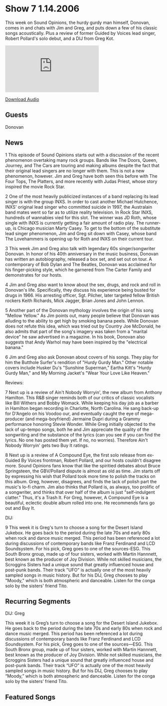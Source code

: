 # Show 7 1.14.2006
This week on Sound Opinions, the hurdy gurdy man himself, Donovan, comes in and chats with Jim and Greg, and puts down a few of his classic songs acoustically. Plus a review of former Guided by Voices lead singer, Robert Pollard's solo debut, and a DIJ from Greg Kot.

![main image](http://www.soundopinions.org/main%20image/x.php)

[Download Audio](http://audio.soundopinions.org/streams/2006/01/show7.m3u)

## Guests
Donovan

## News
1 This episode of Sound Opinions starts out with a discussion of the recent phenomenon overtaking many rock groups. Bands like The Doors, Queen, Journey, and The Cars are touring and making albums despite the fact that their original lead singers are no longer with them. This is not a new phenomenon, however. Jim and Greg have both seen this before with The Four Tops, The Platters, and more recently with Judas Priest, whose story inspired the movie Rock Star. 

2 One of the most heavily publicized instances of a band replacing its lead singer is with the group INXS. In order to cast another Michael Hutchence, INXS' original lead singer who committed suicide in 1997, the Australain band mates went so far as to utilize reality television. In Rock Star INXS, hundreds of wannabies vied for this slot. The winner was JD Roth, whose single with INXS is currently getting a fair amount of radio play. The runner-up, is Chicago musician Marty Casey. To get to the bottom of the substitute lead singer phenomenon, Jim and Greg sit down with Casey, whose band The Lovehammers is opening up for Roth and INXS on their current tour.

3 This week Jim and Greg also talk with legendary 60s singer/songwriter Donovan. In honor of his 40th anniversary in the music business, Donovan has written an autobiography, released a box set, and set out on tour. A contemporary of Bob Dylan and The Beatles, Donovan was acclaimed for his finger-picking style, which he garnered from The Carter Family and demonstrates for our hosts.

4 Jim and Greg also want to know about the sex, drugs, and rock and roll in Donovan's life. Specifically, they discuss his experience being busted for drugs in 1966. His arresting officer, Sgt. Pilcher, later targeted fellow British rockers Keith Richards, Mick Jagger, Brian Jones and John Lennon.

5 Another part of the Donovan mythology involves the origin of his song "Mellow Yellow." As Jim points out, many people believe that Donovan was alluding to the ability to get high by smoking banana peels. While Donovan does not refute this idea, which was tried out by Country Joe McDonald, he also admits that part of the song's imagery was taken from a "marital device" he saw advertised in a magazine. In his book, Donovan also suggests that Andy Warhol may have been inspired by the "electrical banana."

6 Jim and Greg also ask Donovan about covers of his songs. They play for him the Butthole Surfer's rendition of "Hurdy Gurdy Man." Other notable covers include Husker Du's "Sunshine Superman," Eartha Kitt's "Hurdy Gurdy Man," and My Morning Jacket's "Wear Your Love Like Heaven."

Reviews:

7 Next up is a review of Ain't Nobody Worryin', the new album from Anthony Hamilton. This R&B singer reminds both of our critics of classic vocalists like Bill Withers and Bobby Womack. While keeping his day job as a barber in Hamilton began recording in Charlotte, North Carolina. He sang back-up for D'Angelo on his Voodoo our, and eventually caught the eye of mega-producer (and mega-boyfriend) Jermaine Dupri during a Grammy performance honoring Stevie Wonder. While Greg initially objected to the lack of up-tempo songs, both he and Jim appreciate the quality of the songwriting and the substance of the lyrics (can you see if you can find the lyrics. No one has posted them yet. If no, no worries). Therefore Ain't Nobody Worryin' gets two Buy It ratings.

8 Next up is a review of A Compound Eye, the first solo release from ex-Guided By Voices frontman, Robert Pollard, and our hosts couldn't disagree more. Sound Opinions fans know that like the spiritied debates about Bruce Springsteen, the GBV/Pollard dispute is almost as old as time. Jim starts off by expressing his wish that Pollard took more time to polish the tracks on this album. Greg, however, disagrees, and finds the lack of polish part the music's lo-fi charm. Jim also thinks that Pollard is, as always, too prolific of a songwriter, and thinks that over half of the album is just "self-indulgent clatter." Thus, it's a Trash It. For Greg, however, A Compound Eye is a beautiful, eclectic double album rolled into one. He recommends fans go out and Buy It.

DIJ:

9 This week it is Greg's turn to choose a song for the Desert Island Jukebox. He goes back to the period during the late 70s and early 80s when rock and dance music merged. This period has been referenced a lot during discussions of contemporary bands like Franz Ferdinand and LCD Soundsystem. For his pick, Greg goes to one of the sources-ESG. This South Bronx group, made up of four sisters, worked with Martin Hannnett, best known as the producer of Joy Division. While not skilled musicians, the Scroggins Sisters had a unique sound that greatly influenced house and post-punk bands. Their track "UFO" is actually one of the most heavily sampled songs in music history. But for his DIJ, Greg chooses to play "Moody," which is both atmospheric and danceable. Listen for the conga solo by the sisters' friend Tito.



## Recurring Segments
DIJ: Greg

This week it is Greg’s turn to choose a song for the Desert Island Jukebox. He goes back to the period during the late 70s and early 80s when rock and dance music merged. This period has been referenced a lot during discussions of contemporary bands like Franz Ferdinand and LCD Soundsystem. For his pick, Greg goes to one of the sources—ESG. This South Bronx group, made up of four sisters, worked with Martin Hannnett, best known as the producer of Joy Division. While not skilled musicians, the Scroggins Sisters had a unique sound that greatly influenced house and post-punk bands. Their track “UFO” is actually one of the most heavily sampled songs in music history. But for his DIJ, Greg chooses to play “Moody,” which is both atmospheric and danceable. Listen for the conga solo by the sisters’ friend Tito.

## Featured Songs
